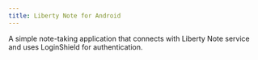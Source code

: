 ```yaml
---
title: Liberty Note for Android
---
```


A simple note-taking application that connects with Liberty Note service
and uses LoginShield for authentication.

